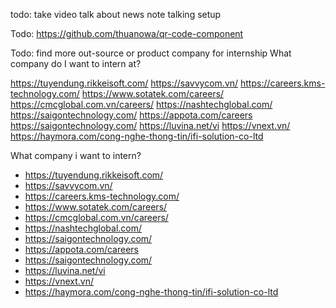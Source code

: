 

todo: take video talk about news note talking setup

Todo: https://github.com/thuanowa/qr-code-component

Todo: find more out-source or product company for internship
What company do I want to intern at?

https://tuyendung.rikkeisoft.com/
https://savvycom.vn/
https://careers.kms-technology.com/
https://www.sotatek.com/careers/
https://cmcglobal.com.vn/careers/
https://nashtechglobal.com/
https://saigontechnology.com/
https://appota.com/careers
https://saigontechnology.com/
https://luvina.net/vi
https://vnext.vn/
https://haymora.com/cong-nghe-thong-tin/ifi-solution-co-ltd

What company i want to intern?

- https://tuyendung.rikkeisoft.com/
- https://savvycom.vn/
- https://careers.kms-technology.com/
- https://www.sotatek.com/careers/
- https://cmcglobal.com.vn/careers/
- https://nashtechglobal.com/
- https://saigontechnology.com/
- https://appota.com/careers
- https://saigontechnology.com/
- https://luvina.net/vi
- https://vnext.vn/
- https://haymora.com/cong-nghe-thong-tin/ifi-solution-co-ltd

